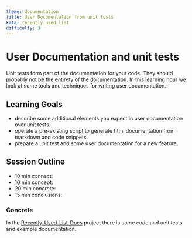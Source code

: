 ```yaml
---
theme: documentation
title: User Documentation from unit tests
kata: recently_used_list
difficulty: 3
---
```


# User Documentation and unit tests

Unit tests form part of the documentation for your code. They should probably not be the entirety of the documentation. In this learning hour we look at some tools and techniques for writing user documentation.

## Learning Goals
- describe some additional elements you expect in user documentation over unit tests.
- operate a pre-existing script to generate html documentation from markdown and code snippets.
- prepare a unit test and some user documentation for a new feature.

## Session Outline

* 10 min connect: 
* 10 min concept: 
* 20 min concrete: 
* 15 min conclusions: 


### Concrete
In the [Recently-Used-List-Docs](https://github.com/emilybache/Recently-Used-List-Docs) project there is some code and unit tests and example documentation.